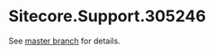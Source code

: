 # Sitecore.Support.305246

See [master branch](https://github.com/sitecoresupport/Sitecore.Support.305246) for details.